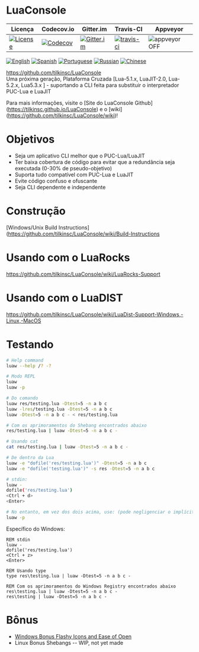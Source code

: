 # LuaConsole
| Licença | Codecov.io | Gitter.im | Travis-CI | Appveyor |
| ------- | ---------- | --------- | --------- | -------- |
| [![License](https://img.shields.io/github/license/tilkinsc/LuaConsole.svg)](https://github.com/tilkinsc/LuaConsole/blob/master/LICENSE) | [![Codecov](https://codecov.io/gh/tilkinsc/LuaConsole/coverage.svg?branch=master)](https://codecov.io/gh/tilkinsc/LuaConsole) | [![Gitter.im](https://badges.gitter.im/tilkinsc/LuaConsole.png)](https://gitter.im/LuaConsole) | [![travis-ci](https://travis-ci.org/tilkinsc/LuaConsole.svg?branch=master)](https://travis-ci.org/tilkinsc/LuaConsole) | ![appveyor](https://ci.appveyor.com/api/projects/status/github/tilkinsc/LuaConsole?svg=true) OFF |  

[![English](https://i.imgur.com/koEsWJi.png)](https://github.com/tilkinsc/LuaConsole/blob/master/README.md)
[![Spanish](https://i.imgur.com/6eQwrN2.png)](https://github.com/tilkinsc/LuaConsole/blob/master/README.espanol.md)
[![Portuguese](https://i.imgur.com/MQ1ArnU.png)](https://github.com/tilkinsc/LuaConsole/blob/master/README.portugues.md)
[![Russian](https://i.imgur.com/cuby3uW.png)](https://github.com/tilkinsc/LuaConsole/blob/master/README.russian.md)
[![Chinese](https://i.imgur.com/pDy0fs3.png)](https://github.com/tilkinsc/LuaConsole/blob/master/README.chinese.md)


https://github.com/tilkinsc/LuaConsole  
Uma próxima geração, Plataforma Cruzada \[Lua-5.1.x, LuaJIT-2.0, Lua-5.2.x, Lua5.3.x \] - suportando a CLI feita para substituir o interpretador PUC-Lua e LuaJIT  

Para mais informações, visite o [Site do LuaConsole Github] (https://tilkinsc.github.io/LuaConsole) e o [wiki] (https://github.com/tilkinsc/LuaConsole/wiki)!  

# Objetivos
* Seja um aplicativo CLI melhor que o PUC-Lua/LuaJIT
* Ter baixa cobertura de código para evitar que a redundância seja executada (0-30% de pseudo-objetivo)
* Suporta tudo compatível com PUC-Lua e LuaJIT
* Evite código confuso e ofuscante
* Seja CLI dependente e independente 

# Construção
[Windows/Unix Build Instructions](https://github.com/tilkinsc/LuaConsole/wiki/Build-Instructions

# Usando com o LuaRocks
https://github.com/tilkinsc/LuaConsole/wiki/LuaRocks-Support  

# Usando com o LuaDIST
https://github.com/tilkinsc/LuaConsole/wiki/LuaDist-Support-Windows,-Linux,-MacOS

# Testando
```bash
# Help command
luaw --help /? -?

# Modo REPL
luaw
luaw -p

# Do comando
luaw res/testing.lua -Dtest=5 -n a b c
luaw -lres/testing.lua -Dtest=5 -n a b c
luaw -Dtest=5 -n a b c - < res/testing.lua

# Com os aprimoramentos do Shebang encontrados abaixo
res/testing.lua | luaw -Dtest=5 -n a b c -

# Usando cat
cat res/testing.lua | luaw -Dtest=5 -n a b c -

# De dentro da Lua
luaw -e "dofile('res/testing.lua')" -Dtest=5 -n a b c
luaw -e "dofile('testing.lua')" -s res -Dtest=5 -n a b c

# stdin:
luaw -
dofile('res/testing.lua')
<Ctrl + d>
<Enter>

# No entanto, em vez dos dois acima, use: (pode negligenciar o implícito -p)
luaw -p
```

Específico do Windows:
```batch
REM stdin
luaw -
dofile('res/testing.lua')
<Ctrl + z>
<Enter>

REM Usando type
type res\testing.lua | luaw -Dtest=5 -n a b c -

REM Com os aprimoramentos do Windows Registry encontrados abaixo
res\testing.lua | luaw -Dtest=5 -n a b c -
res\testing | luaw -Dtest=5 -n a b c -
```

# Bônus
* [Windows Bonus Flashy Icons and Ease of Open](https://github.com/tilkinsc/LuaConsole/wiki/Windows-Bonus---Flashy-Icons-and-Ease-of-Open)  
* Linux Bonus Shebangs -- WIP, not yet made
